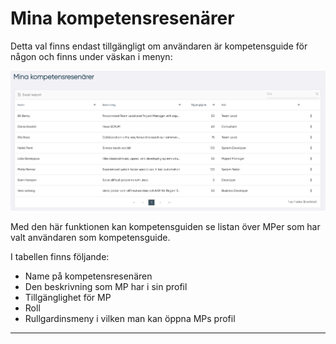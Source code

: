 # Mina kompetensresenärer

Detta val finns endast tillgängligt om användaren är kompetensguide för någon och finns under väskan i menyn:

<!---Bild--->

![Mina kompetensresenärer](Mina_kompetensresenarer.png)

Med den här funktionen kan kompetensguiden se listan över MPer som har valt användaren som kompetensguide.

I tabellen finns följande:

- Name på kompetensresenären
- Den beskrivning som MP har i sin profil
- Tillgänglighet för MP
- Roll
- Rullgardinsmeny i vilken man kan öppna MPs profil

-----------------------------------
